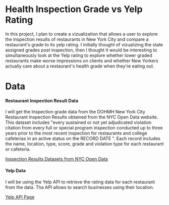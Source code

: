 # Health Inspection Grade vs Yelp Rating
In this project, I plan to create a vizualization that allows a user to explore the inspection results of restaurants in New York City and compare a restaurant's grade to its yelp rating. I initially thought of vizualizing the state assigned grades post inspection, then I thought it would be interesting to simultaneously look at the Yelp rating to explore whether lower graded restaurants make worse impressions on clients and whether New Yorkers actually care about a restaurant's health grade when they're eating out.

# Data
#### Restaurant Inspection Result Data
I will get the Inspection grade data from the DOHMH New York City Restaurant Inspection Results obtained from the NYC Open Data website. This dataset includes "every sustained or not yet adjudicated violation citation from every full or special program inspection conducted up to three years prior to the most recent inspection for restaurants and college cafeterias in an active status on the RECORD DATE ". Each record includes the name, location, type, score, grade and violation type for each restaurant or cafeteria.

[Inspection Results Datasets from NYC Open Data](https://data.cityofnewyork.us/Health/DOHMH-New-York-City-Restaurant-Inspection-Results/43nn-pn8j) 

#### Yelp Data
I will be using the Yelp API to retrieve the rating data for each restaurant from the data. Tha API allows to search businesses using their location.

[Yelp API Page](https://www.yelp.com/developers/documentation/v3/business_search)
